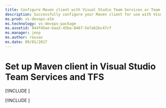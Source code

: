 ```yaml
---
title: Configure Maven client with Visual Studio Team Services or Team Foundation Server
description: Successfully configure your Maven client for use with Visual Studio Team Services or Team Foundation Server
ms.prod: vs-devops-alm
ms.technology: vs-devops-package
ms.assetid: 944f45ee-baa3-45ba-8467-5e7ab2bc47cf
ms.manager: jenp
ms.author: rossav
ms.date: 09/01/2017
---
```


# Set up Maven client in Visual Studio Team Services and TFS

[!INCLUDE [](../_shared/availability-maven.md)]

[!INCLUDE [](../_shared/maven/pom-and-settings.md)]